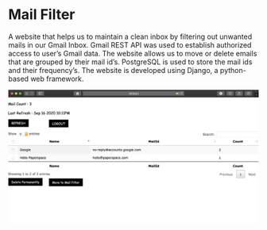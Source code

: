 # Mail Filter

  A website that helps us to maintain a clean inbox by filtering out unwanted mails in our Gmail Inbox. Gmail REST API was used to establish authorized access to user’s Gmail data. The website allows us to move or delete emails that are grouped by their mail id’s. PostgreSQL is used to store the mail ids and their frequency’s. The website is developed using Django, a python-based web framework.
  

![alt text](https://github.com/hari10599/Mail-Filter/blob/master/Screenshot%202020-09-16%20at%2010.13.39%20PM.png)
